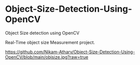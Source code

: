 # Object-Size-Detection-Using-OpenCV
Object Size detection using OpenCV

Real-Time object size Measurement project.

https://github.com/Nikam-Atharv/Object-Size-Detection-Using-OpenCV/blob/main/objsize.jpg?raw=true
